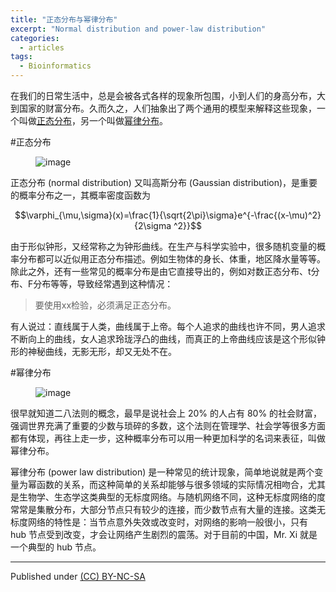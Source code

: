 ```yaml
---
title: "正态分布与幂律分布"
excerpt: "Normal distribution and power-law distribution"
categories:
  - articles
tags:
  - Bioinformatics
---
```


在我们的日常生活中，总是会被各式各样的现象所包围，小到人们的身高分布，大到国家的财富分布。久而久之，人们抽象出了两个通用的模型来解释这些现象，一个叫做[正态分布](http://zh.wikipedia.org/wiki/%E6%AD%A3%E6%80%81%E5%88%86%E5%B8%83)，另一个叫做[幂律分布](http://baike.baidu.com/view/1730411.htm)。

#正态分布
<figure >
<img src="https://dn-shanguangyu.qbox.me/normal_distribution.png" alt="image">
</figure>
正态分布 (normal distribution) 又叫高斯分布 (Gaussian distribution)，是重要的概率分布之一，其概率密度函数为

$$\varphi_{\mu,\sigma}(x)=\frac{1}{\sqrt{2\pi}\sigma}e^{-\frac{(x-\mu)^2}{2\sigma ^2}}$$

由于形似钟形，又经常称之为钟形曲线。在生产与科学实验中，很多随机变量的概率分布都可以近似用正态分布描述。例如生物体的身长、体重，地区降水量等等。除此之外，还有一些常见的概率分布是由它直接导出的，例如对数正态分布、t分布、F分布等等，导致经常遇到这种情况：

>要使用xx检验，必须满足正态分布。

有人说过：直线属于人类，曲线属于上帝。每个人追求的曲线也许不同，男人追求不断向上的曲线，女人追求玲珑浮凸的曲线，而真正的上帝曲线应该是这个形似钟形的神秘曲线，无影无形，却又无处不在。

#幂律分布
<figure >
<img src="https://dn-shanguangyu.qbox.me/pareto.gif" alt="image">
</figure>
很早就知道二八法则的概念，最早是说社会上 20% 的人占有 80% 的社会财富，强调世界充满了重要的少数与琐碎的多数，这个法则在管理学、社会学等很多方面都有体现，再往上走一步，这种概率分布可以用一种更加科学的名词来表征，叫做幂律分布。

幂律分布 (power law distribution) 是一种常见的统计现象，简单地说就是两个变量为幂函数的关系，而这种简单的关系却能够与很多领域的实际情况相吻合，尤其是生物学、生态学这类典型的无标度网络。与随机网络不同，这种无标度网络的度常常是集散分布，大部分节点只有较少的连接，而少数节点有大量的连接。这类无标度网络的特性是：当节点意外失效或改变时，对网络的影响一般很小，只有 hub 节点受到改变，才会让网络产生剧烈的震荡。对于目前的中国，Mr. Xi 就是一个典型的 hub 节点。


---
Published under <a rel="license" href="http://creativecommons.org/licenses/by-nc-sa/3.0/">(CC) BY-NC-SA </a>
